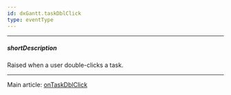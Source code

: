 ```yaml
---
id: dxGantt.taskDblClick
type: eventType
---
```

---
##### shortDescription
Raised when a user double-clicks a task.

---
Main article: [onTaskDblClick](/api-reference/10%20UI%20Components/dxGantt/1%20Configuration/onTaskDblClick.md '/Documentation/ApiReference/UI_Components/dxGantt/Configuration/#onTaskDblClick')